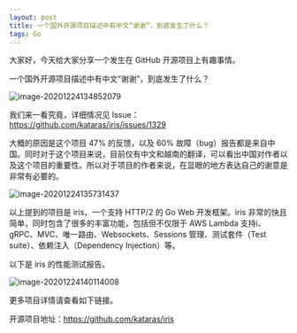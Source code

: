 ```yaml
---
layout: post
title: 一个国外开源项目描述中有中文“谢谢”，到底发生了什么？
tags: Go
---
```


大家好，今天给大家分享一个发生在 GitHub 开源项目上有趣事情。

一个国外开源项目描述中有中文“谢谢”，到底发生了什么？

![image-20201224134852079](https://7465-test-3c9b5e-books-1301492295.tcb.qcloud.la/images/compress_image-20201224134852079.png)

我们来一看究竟，详细情况见 Issue：https://github.com/kataras/iris/issues/1329

大概的原因是这个项目 47% 的反馈，以及 60% 故障（bug）报告都是来自中国。同时对于这个项目来说，目前仅有中文和越南的翻译，可以看出中国对作者以及这个项目的重要性。所以对于项目的作者来说，在显眼的地方表达自己的谢意是非常有必要的。 

![image-20201224135731437](https://7465-test-3c9b5e-books-1301492295.tcb.qcloud.la/images/compress_image-20201224135731437.png)

以上提到的项目是 iris，一个支持 HTTP/2 的 Go Web 开发框架。iris 非常的快且简单，同时包含了很多的丰富功能，包括但不仅限于 AWS Lambda 支持i、gRPC、MVC、唯一路由、Websockets、Sessions 管理、测试套件（Test suite）、依赖注入（Dependency Injection）等。 

以下是 iris 的性能测试报告。

![image-20201224140114008](https://7465-test-3c9b5e-books-1301492295.tcb.qcloud.la/images/compress_image-20201224140114008.png)

更多项目详情请查看如下链接。

开源项目地址：https://github.com/kataras/iris
